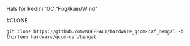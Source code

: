 Hals for Redmi 10C "Fog/Rain/Wind"

#CLONE
```
git clone https://github.com/KDEFFALT/hardware_qcom-caf_bengal -b thirteen hardware/qcom-caf/bengal
```
